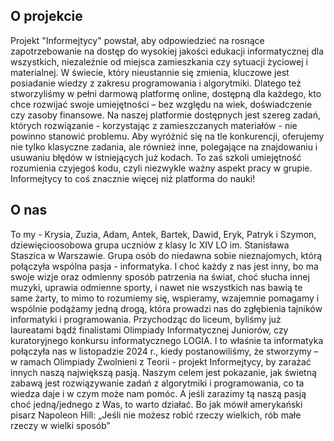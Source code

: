 ## O projekcie

Projekt "Informejtycy" powstał, aby odpowiedzieć na rosnące zapotrzebowanie na dostęp do wysokiej jakości
edukacji informatycznej dla wszystkich, niezależnie od miejsca zamieszkania czy sytuacji życiowej i materialnej. W
świecie, który nieustannie się zmienia, kluczowe jest posiadanie wiedzy z zakresu programowania i algorytmiki.
Dlatego też stworzyliśmy w pełni darmową platformę online, dostępną dla każdego, kto chce rozwijać swoje
umiejętności – bez względu na wiek, doświadczenie czy zasoby finansowe. Na naszej platformie dostępnych jest
szereg zadań, których rozwiązanie - korzystając z zamieszczanych materiałów - nie powinno stanowić problemu. Aby
wyróżnić się na tle konkurencji, oferujemy nie tylko klasyczne zadania, ale również inne, polegające na
znajdowaniu i usuwaniu błędów w istniejących już kodach. To zaś szkoli umiejętność rozumienia czyjegoś kodu, czyli
niezwykle ważny aspekt pracy w grupie. Informejtycy to coś znacznie więcej niż platforma do nauki!

## O nas

To my - Krysia, Zuzia, Adam, Antek, Bartek, Dawid, Eryk, Patryk i Szymon, dziewięcioosobowa grupa uczniów z klasy
Ic XIV LO im. Stanisława Staszica w Warszawie. Grupa osób do niedawna sobie nieznajomych, którą połączyła wspólna
pasja - informatyka. I choć każdy z nas jest inny, bo ma swoje wizje oraz odmienny sposób patrzenia na świat, choć
słucha innej muzyki, uprawia odmienne sporty, i nawet nie wszystkich nas bawią te same żarty, to mimo to rozumiemy
się, wspieramy, wzajemnie pomagamy i wspólnie podążamy jedną drogą, która prowadzi nas do zgłębienia tajników
informatyki i programowania. Przychodząc do liceum, byliśmy już laureatami bądź finalistami Olimpiady
Informatycznej Juniorów, czy kuratoryjnego konkursu informatycznego LOGIA. I to właśnie ta informatyka połączyła
nas w listopadzie 2024 r., kiedy postanowiliśmy, że stworzymy – w ramach Olimpiady Zwolnieni z Teorii - projekt
Informejtycy, by zarażać innych naszą największą pasją. Naszym celem jest pokazanie, jak świetną zabawą jest
rozwiązywanie zadań z algorytmiki i programowania, co ta wiedza daje i w czym może nam pomóc. A jeśli zarazimy tą
naszą pasją choć jedną/jednego z Was, to warto działać. Bo jak mówił amerykański pisarz Napoleon Hill: „Jeśli nie
możesz robić rzeczy wielkich, rób małe rzeczy w wielki sposób”
